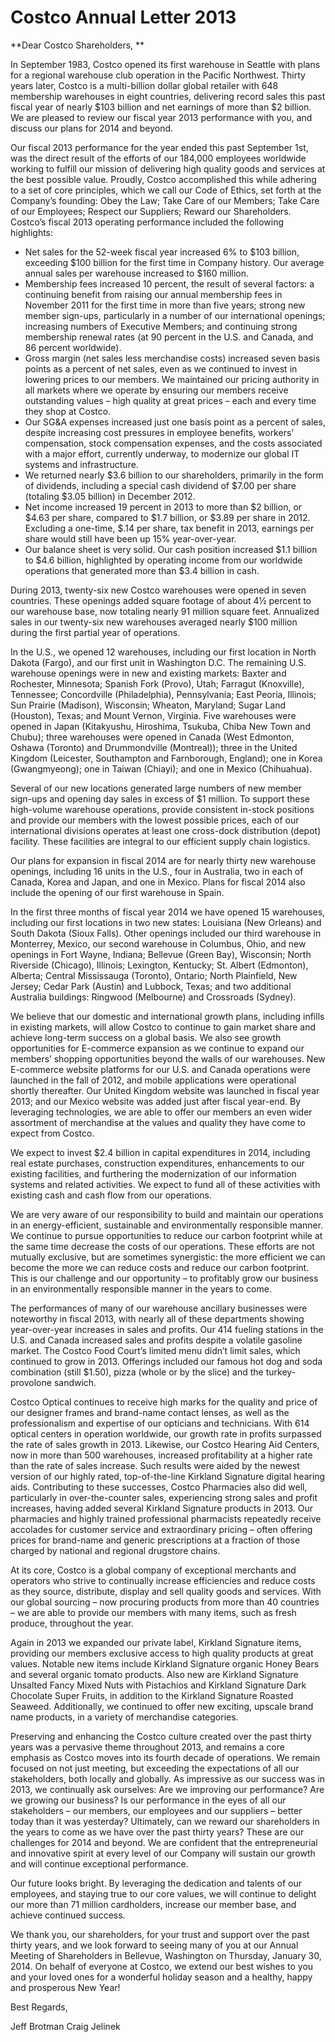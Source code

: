 # Costco Annual Letter 2013

**Dear Costco Shareholders, **

In September 1983, Costco opened its first warehouse in Seattle with plans for a regional warehouse club operation in the Pacific Northwest. Thirty years later, Costco is a multi-billion dollar global retailer with 648 membership warehouses in eight countries, delivering record sales this past fiscal year of nearly $103 billion and net earnings of more than $2 billion. We are pleased to review our fiscal year 2013 performance with you, and discuss our plans for 2014 and beyond. 

Our fiscal 2013 performance for the year ended this past September 1st, was the direct result of the efforts of our 184,000 employees worldwide working to fulfill our mission of delivering high quality goods and services at the best possible value. Proudly, Costco accomplished this while adhering to a set of core principles, which we call our Code of Ethics, set forth at the Company’s founding: Obey the Law; Take Care of our Members; Take Care of our Employees; Respect our Suppliers; Reward our Shareholders. Costco’s fiscal 2013 operating performance included the following highlights: 
- Net sales for the 52-week fiscal year increased 6% to $103 billion, exceeding $100 billion for the first time in Company history. Our average annual sales per warehouse increased to $160 million. 
- Membership fees increased 10 percent, the result of several factors: a continuing benefit from raising our annual membership fees in November 2011 for the first time in more than five years; strong new member sign-ups, particularly in a number of our international openings; increasing numbers of Executive Members; and continuing strong membership renewal rates (at 90 percent in the U.S. and Canada, and 86 percent worldwide). 
- Gross margin (net sales less merchandise costs) increased seven basis points as a percent of net sales, even as we continued to invest in lowering prices to our members. We maintained our pricing authority in all markets where we operate by ensuring our members receive outstanding values – high quality at great prices – each and every time they shop at Costco. 
- Our SG&A expenses increased just one basis point as a percent of sales, despite increasing cost pressures in employee benefits, workers’ compensation, stock compensation expenses, and the costs associated with a major effort, currently underway, to modernize our global IT systems and infrastructure.
- We returned nearly $3.6 billion to our shareholders, primarily in the form of dividends, including a special cash dividend of $7.00 per share (totaling $3.05 billion) in December 2012. 
- Net income increased 19 percent in 2013 to more than $2 billion, or $4.63 per share, compared to $1.7 billion, or $3.89 per share in 2012. Excluding a one-time, $.14 per share, tax benefit in 2013, earnings per share would still have been up 15% year-over-year. 
- Our balance sheet is very solid. Our cash position increased $1.1 billion to $4.6 billion, highlighted by operating income from our worldwide operations that generated more than $3.4 billion in cash. 
 
During 2013, twenty-six new Costco warehouses were opened in seven countries. These openings added square footage of about 4½ percent to our warehouse base, now totaling nearly 91 million square feet. Annualized sales in our twenty-six new warehouses averaged nearly $100 million during the first partial year of operations.

In the U.S., we opened 12 warehouses, including our first location in North Dakota (Fargo), and our first unit in Washington D.C. The remaining U.S. warehouse openings were in new and existing markets: Baxter and Rochester, Minnesota; Spanish Fork (Provo), Utah; Farragut (Knoxville), Tennessee; Concordville (Philadelphia), Pennsylvania; East Peoria, Illinois; Sun Prairie (Madison), Wisconsin; Wheaton, Maryland; Sugar Land (Houston), Texas; and Mount Vernon, Virginia. Five warehouses were opened in Japan (Kitakyushu, Hiroshima, Tsukuba, Chiba New Town and Chubu); three warehouses were opened in Canada (West Edmonton, Oshawa (Toronto) and Drummondville (Montreal)); three in the United Kingdom (Leicester, Southampton and Farnborough, England); one in Korea (Gwangmyeong); one in Taiwan (Chiayi); and one in Mexico (Chihuahua).

Several of our new locations generated large numbers of new member sign-ups and opening day sales in excess of $1 million. To support these high-volume warehouse operations, provide consistent in-stock positions and provide our members with the lowest possible prices, each of our international divisions operates at least one cross-dock distribution (depot) facility. These facilities are integral to our efficient supply chain logistics. 

Our plans for expansion in fiscal 2014 are for nearly thirty new warehouse openings, including 16 units in the U.S., four in Australia, two in each of Canada, Korea and Japan, and one in Mexico. Plans for fiscal 2014 also include the opening of our first warehouse in Spain. 

In the first three months of fiscal year 2014 we have opened 15 warehouses, including our first locations in two new states: Louisiana (New Orleans) and South Dakota (Sioux Falls). Other openings included our third warehouse in Monterrey, Mexico, our second warehouse in Columbus, Ohio, and new openings in Fort Wayne, Indiana; Bellevue (Green Bay), Wisconsin; North Riverside (Chicago), Illinois; Lexington, Kentucky; St. Albert (Edmonton), Alberta; Central Mississauga (Toronto), Ontario; North Plainfield, New Jersey; Cedar Park (Austin) and Lubbock, Texas; and two additional Australia buildings: Ringwood (Melbourne) and Crossroads (Sydney). 

We believe that our domestic and international growth plans, including infills in existing markets, will allow Costco to continue to gain market share and achieve long-term success on a global basis. We also see growth opportunities for E-commerce expansion as we continue to expand our members’ shopping opportunities beyond the walls of our warehouses. New E-commerce website platforms for our U.S. and Canada operations were launched in the fall of 2012, and mobile applications were operational shortly thereafter. Our United Kingdom website was launched in fiscal year 2013; and our Mexico website was added just after fiscal year-end. By leveraging technologies, we are able to offer our members an even wider assortment of merchandise at the values and quality they have come to expect from Costco. 

We expect to invest $2.4 billion in capital expenditures in 2014, including real estate purchases, construction expenditures, enhancements to our existing facilities, and furthering the modernization of our information systems and related activities. We expect to fund all of these activities with existing cash and cash flow from our operations. 

We are very aware of our responsibility to build and maintain our operations in an energy-efficient, sustainable and environmentally responsible manner. We continue to pursue opportunities to reduce our carbon footprint while at the same time decrease the costs of our operations. These efforts are not mutually exclusive, but are sometimes synergistic: the more efficient we can become the more we can reduce costs and reduce our carbon footprint. This is our challenge and our opportunity – to profitably grow our business in an environmentally responsible manner in the years to come. 

The performances of many of our warehouse ancillary businesses were noteworthy in fiscal 2013, with nearly all of these departments showing year-over-year increases in sales and profits. Our 414 fueling stations in the U.S. and Canada increased sales and profits despite a volatile gasoline market. The Costco Food Court’s limited menu didn’t limit sales, which continued to grow in 2013. Offerings included our famous hot dog and soda combination (still $1.50), pizza (whole or by the slice) and the turkey-provolone sandwich. 

Costco Optical continues to receive high marks for the quality and price of our designer frames and brand-name contact lenses, as well as the professionalism and expertise of our opticians and technicians. With 614 optical centers in operation worldwide, our growth rate in profits surpassed the rate of sales growth in 2013. Likewise, our Costco Hearing Aid Centers, now in more than 500 warehouses, increased profitability at a higher rate than the rate of sales increase. Such results were aided by the newest version of our highly rated, top-of-the-line Kirkland Signature digital hearing aids. Contributing to these successes, Costco Pharmacies also did well, particularly in over-the-counter sales, experiencing strong sales and profit increases, having added several Kirkland Signature products in 2013. Our pharmacies and highly trained professional pharmacists repeatedly receive accolades for customer service and extraordinary pricing – often offering prices for brand-name and generic prescriptions at a fraction of those charged by national and regional drugstore chains. 

At its core, Costco is a global company of exceptional merchants and operators who strive to continually increase efficiencies and reduce costs as they source, distribute, display and sell quality goods and services. With our global sourcing – now procuring products from more than 40 countries – we are able to provide our members with many items, such as fresh produce, throughout the year. 

Again in 2013 we expanded our private label, Kirkland Signature items, providing our members exclusive access to high quality products at great values. Notable new items include Kirkland Signature organic Honey Bears and several organic tomato products. Also new are Kirkland Signature Unsalted Fancy Mixed Nuts with Pistachios and Kirkland Signature Dark Chocolate Super Fruits, in addition to the Kirkland Signature Roasted Seaweed. Additionally, we continued to offer new exciting, upscale brand name products, in a variety of merchandise categories.

Preserving and enhancing the Costco culture created over the past thirty years was a pervasive theme throughout 2013, and remains a core emphasis as Costco moves into its fourth decade of operations. We remain focused on not just meeting, but exceeding the expectations of all our stakeholders, both locally and globally. As impressive as our success was in 2013, we continually ask ourselves: Are we improving our performance? Are we growing our business? Is our performance in the eyes of all our stakeholders – our members, our employees and our suppliers – better today than it was yesterday? Ultimately, can we reward our shareholders in the years to come as we have over the past thirty years? These are our challenges for 2014 and beyond. We are confident that the entrepreneurial and innovative spirit at every level of our Company will sustain our growth and will continue exceptional performance.

Our future looks bright. By leveraging the dedication and talents of our employees, and staying true to our core values, we will continue to delight our more than 71 million cardholders, increase our member base, and achieve continued success.

We thank you, our shareholders, for your trust and support over the past thirty years, and we look forward to seeing many of you at our Annual Meeting of Shareholders in Bellevue, Washington on Thursday, January 30, 2014. On behalf of everyone at Costco, we extend our best wishes to you and your loved ones for a wonderful holiday season and a healthy, happy and prosperous New Year! 

Best Regards,

Jeff Brotman
Craig Jelinek